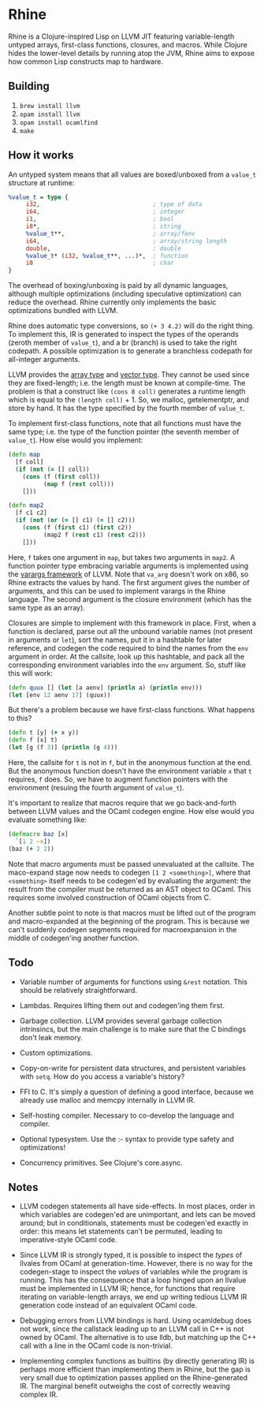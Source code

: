 # Rhine

Rhine is a Clojure-inspired Lisp on LLVM JIT featuring variable-length
untyped arrays, first-class functions, closures, and macros. While
Clojure hides the lower-level details by running atop the JVM, Rhine
aims to expose how common Lisp constructs map to hardware.

## Building

1. `brew install llvm`
2. `opam install llvm`
3. `opam install ocamlfind`
4. `make`

## How it works

An untyped system means that all values are boxed/unboxed from a
`value_t` structure at runtime:

```llvm
%value_t = type {
	 i32,                                ; type of data
	 i64,                                ; integer
	 i1,                                 ; bool
	 i8*,                                ; string
	 %value_t**,                         ; array/fenv
	 i64,                                ; array/string length
	 double,                             ; double
	 %value_t* (i32, %value_t**, ...)*,  ; function
	 i8                                  ; char
}
```

The overhead of boxing/unboxing is paid by all dynamic languages,
although multiple optimizations (including speculative optimization)
can reduce the overhead. Rhine currently only implements the basic
optimizations bundled with LLVM.

Rhine does automatic type conversions, so `(+ 3 4.2)` will do the
right thing. To implement this, IR is generated to inspect the types
of the operands (zeroth member of `value_t`), and a br (branch) is
used to take the right codepath. A possible optimization is to
generate a branchless codepath for all-integer arguments.

LLVM provides the [array
type](http://llvm.org/docs/LangRef.html#array-type) and [vector
type](http://llvm.org/docs/LangRef.html#vector-type). They cannot be
used since they are fixed-length; i.e. the length must be known at
compile-time. The problem is that a construct like `(cons 8 coll)`
generates a runtime length which is equal to the `(length coll)` + 1.
So, we malloc, getelementptr, and store by hand. It has the type
specified by the fourth member of `value_t`.

To implement first-class functions, note that all functions must have
the same type; i.e. the type of the function pointer (the seventh
member of `value_t`). How else would you implement:

```clojure
(defn map
  [f coll]
  (if (not (= [] coll))
    (cons (f (first coll))
          (map f (rest coll)))
    []))

(defn map2
  [f c1 c2]
  (if (not (or (= [] c1) (= [] c2)))
    (cons (f (first c1) (first c2))
          (map2 f (rest c1) (rest c2)))
    []))

```

Here, `f` takes one argument in `map`, but takes two arguments in
`map2`. A function pointer type embracing variable arguments is
implemented using the [varargs
framework](http://llvm.org/docs/LangRef.html#variable-argument-handling-intrinsics)
of LLVM. Note that `va_arg` doesn't work on x86, so Rhine extracts the
values by hand. The first argument gives the number of arguments, and
this can be used to implement varargs in the Rhine language. The
second argument is the closure environment (which has the same type as
an array).

Closures are simple to implement with this framework in place. First,
when a function is declared, parse out all the unbound variable names
(not present in arguments or `let`), sort the names, put it in a
hashtable for later reference, and codegen the code required to bind
the names from the `env` argument in order. At the callsite, look up
this hashtable, and pack all the corresponding environment variables
into the `env` argument. So, stuff like this will work:

```clojure
(defn quux [] (let [a aenv] (println a) (println env)))
(let [env 12 aenv 17] (quux))
```

But there's a problem because we have first-class functions. What
happens to this?

```clojure
(defn t [y] (+ x y))
(defn f [x] t)
(let [g (f 3)] (println (g 4)))
```

Here, the callsite for `t` is not in `f`, but in the anonymous
function at the end. But the anonymous function doesn't have the
environment variable `x` that `t` requires, `f` does. So, we have to
augment function pointers with the environment (resuing the fourth
argument of `value_t`).

It's important to realize that macros require that we go
back-and-forth between LLVM values and the OCaml codegen engine. How
else would you evaluate something like:

```clojure
(defmacro baz [x]
  `[1 2 ~x])
(baz (+ 2 2))
```

Note that macro arguments must be passed unevaluated at the
callsite. The maco-expand stage now needs to codegen `[1 2
<something>]`, where that `<something>` itself needs to be codegen'ed
by evaluating the argument: the result from the compiler must be
returned as an AST object to OCaml. This requires some involved
construction of OCaml objects from C.

Another subtle point to note is that macros must be lifted out of the
program and macro-expanded at the beginning of the program. This is
because we can't suddenly codegen segments required for macroexpansion
in the middle of codegen'ing another function.

## Todo

- Variable number of arguments for functions using `&rest`
  notation. This should be relatively straightforward.

- Lambdas. Requires lifting them out and codegen'ing them first.

- Garbage collection. LLVM provides several garbage collection
  intrinsincs, but the main challenge is to make sure that the C
  bindings don't leak memory.

- Custom optimizations.

- Copy-on-write for persistent data structures, and persistent
  variables with `setq`. How do you access a variable's history?

- FFI to C. It's simply a question of defining a good interface,
  because we already use malloc and memcpy internally in LLVM IR.

- Self-hosting compiler. Necessary to co-develop the language and
  compiler.

- Optional typesystem. Use the :- syntax to provide type safety and
  optimizations!

- Concurrency primitives. See Clojure's core.async.

## Notes

- LLVM codegen statements all have side-effects. In most places, order
  in which variables are codegen'ed are unimportant, and lets can be
  moved around; but in conditionals, statements must be codegen'ed
  exactly in order: this means let statements can't be permuted,
  leading to imperative-style OCaml code.

- Since LLVM IR is strongly typed, it is possible to inspect the
  _types_ of llvales from OCaml at generation-time. However, there is
  no way for the codegen-stage to inspect the _values_ of variables
  while the program is running. This has the consequence that a loop
  hinged upon an llvalue must be implemented in LLVM IR; hence, for
  functions that require iterating on variable-length arrays, we end
  up writing tedious LLVM IR generation code instead of an equivalent
  OCaml code.

- Debugging errors from LLVM bindings is hard. Using ocamldebug does
  not work, since the callstack leading up to an LLVM call in C++ is
  not owned by OCaml. The alternative is to use lldb, but matching up
  the C++ call with a line in the OCaml code is non-trivial.

- Implementing complex functions as builtins (by directly generating
  IR) is perhaps more efficient than implementing them in Rhine, but
  the gap is very small due to optimization passes applied on the
  Rhine-generated IR. The marginal benefit outweighs the cost of
  correctly weaving complex IR.
